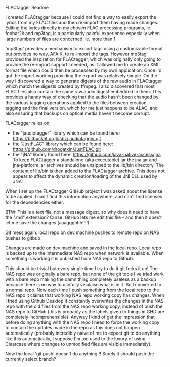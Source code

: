 FLACtagger Readme

I created FLACtagger because I could not find a way to easily export the lyrics from my
FLAC files and then re-import them having made changes. Editing the lyrics directly in
my chosen FLAC processing programs, ie. foobar2k and mp3tag, is a particularly painful experience
especially when large numbers of files are concerned, ie. more than 1.

'mp3tag' provides a mechanism to export tags using a customizable format but provides no way, AFAIK,
to re-import the tags. However mp3tag provided the inspiration for FLACtagger, which was originally
only going to provide the re-import support I needed, as it allowed me to create an XML format file
which could then be processed by my own application. Once I'd got the import working 
providing the export was relatively simple. On the way I discovered a way to generate digests of the
raw audio in FLACtagger which match the digests created by ffmpeg. I also discovered that most FLAC files
also contain the same raw audio digest embedded in them. This provides a handy way of checking that the audio
hasn't been changed by the various tagging operations applied to the files between creation, tagging and 
the final version, which for me just happens to be ALAC, and also ensuring that backups on optical
media haven't become corrupt.

FLACtagger relies on;
- the "jaudiotagger" library which can be found here: https://bitbucket.org/ijabz/jaudiotagger.git
- the "JustFLAC" library which can be found here: https://github.com/drogatkin/JustFLAC.git
- the "jNA" library found here: https://github.com/java-native-access/jna
  To keep FLACtagger a standalone (aka executable) jar the jna.jar and jna-platform.jar archives 
  should be unzipped to the lib/bin directory. The content of lib/bin is then added to the FLACtagger 
  archive. This does not appear to affect the dynamic creation/loading of the JNI DLL used by JNA.

When I set up the FLACtagger GitHub project I was asked about the license to be applied. I can't find this
information anywhere, and can't find licenses for the dependencies either.

BTW: This is a text file, not a message digest, so why does it need to have the ".md" extension?
Curse: GitHub lets me edit this file - and then it does't let me save the changes (aaaggghhh!!!!)

Git mess again:
local repo on dev machine
pushes to
remote repo on NAS
pushes to
gitbub

Changes are made on dev machine and saved in the local repo.
Local repo is backed up to the intermediate NAS repo when network is available.
When something is working it is published from NAS repo to Github.

This should be trivial but every single time I try to do it git forks it up!
The NAS repo was originally a bare repo, but none of the git tools I've tried work
with a bare repo making the damn thing completely useless as a backup because there
is no way to usefully visulaise what is in it. So I converted to a normal repo. Now
each time I push something from the local repo to the NAS repo it claims that working
NAS repo working copy has changes. When I tried using Github Desktop it constantly 
overwrites the changes in the NAS repo with the old files from the NAS repo working copy,
instead of push the NAS repo to GitHub (this is probably as the labels given to things in
GHD are completely incomprehensible). Anyway I kind of get the impression that before doing
anything with the NAS repo I need to force the working copy to contain the updates made in
the repo as this does not happen automatically (probably incredibly naive of me to expect 
git to do anything like this automatically, I suppose I'm too used to the luxury of
using Clearcase where changes to unmodified files are visible immediately).

Now the local 'git push' doesn't do anything!!! Surely it should push the currently
select branch? 
 

